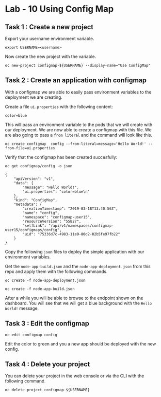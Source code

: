 # Lab - 10 Using Config Map

## Task 1 : Create a new project

Export your username environment variable.

```
export USERNAME=<username>
```

Now create the new project with the variable.

```
oc new-project configmap-${USERNAME} --display-name="Use ConfigMap"
```

## Task 2 : Create an application with configmap

With a configmap we are able to easily pass environment variables to the deployment
we are creating.

Create a file `ui.properties` with the following content:

```
color=blue
```

This will pass an environment variable to the pods that we will create with our
deployment. We are now able to create a configmap with this file. We are also
going to pass a `from literal` and the command will look like this.

```
oc create configmap  config --from-literal=message='Hello World!' --from-file=ui.properties
```

Verify that the configmap has been created succesfully:

```
oc get configmap/config -o json

{
    "apiVersion": "v1",
    "data": {
        "message": "Hello World!",
        "ui.properties": "color=blue\n"
    },
    "kind": "ConfigMap",
    "metadata": {
        "creationTimestamp": "2019-03-18T13:40:56Z",
        "name": "config",
        "namespace": "configmap-user15",
        "resourceVersion": "55827",
        "selfLink": "/api/v1/namespaces/configmap-user15/configmaps/config",
        "uid": "75336d7c-4983-11e9-80d2-02b5fe97fb22"
    }
}
```

Copy the following `json` files to deploy the simple application with our
environment variables.

Get the `node-app-build.json` and the `node-app-deployment.json` from this repo
and apply them with the following commands.

```
oc create -f node-app-deployment.json

oc create -f node-app-build.json
```

After a while you will be able to browse to the endpoint shown on the dashboard.
You will see that we will get a blue background with the `Hello World!` message.

## Task 3 : Edit the configmap

```
oc edit configmap config
```

Edit the color to green and you a new app should be deployed with the new config.

## Task 4 : Delete your project

You can delete your project in the web console or via the CLI with the following
command.

```
oc delete project configmap-${USERNAME}
```
